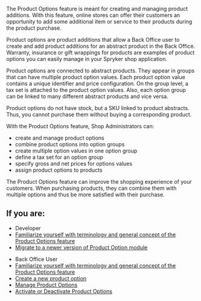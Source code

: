 The Product Options feature is meant for creating and managing product additions. With this feature, online stores can offer their customers an opportunity to add some additional item or service to their products during the product purchase.

Product options are product additions that allow a Back Office user to create and add product additions for an abstract product in the Back Office. Warranty, insurance or gift wrappings for products are examples of product options you can easily manage in your Spryker shop application.

Product options are connected to abstract products. They appear in groups that can have multiple product option values. Each product option value contains a unique identifier and price configuration. On the group level, a tax set is attached to the product option values. Also, each option group can be linked to many different abstract products and vice versa.

Product options do not have stock, but a SKU linked to product abstracts. Thus, you cannot purchase them without buying a corresponding product.

With the Product Options feature, Shop Administrators can:

* create and manage product options
* combine product options into option groups
* create multiple option values in one option group
* define a tax set for an option group
* specify gross and net prices for options values
* assign product options to products

The Product Options feature can improve the shopping experience of your customers. When purchasing products, they can combine them with multiple options and thus be more satisfied with their purchase.

## If you are:

<div class="mr-container">
    <div class="mr-list-container">
        <!-- col1 -->
        <div class="mr-col">
            <ul class="mr-list mr-list-green">
                <li class="mr-title">Developer</li>
                <li><a href="https://documentation.spryker.com/v4/docs/product-options-overview" class="mr-link">Familiarize yourself with terminology and general concept of the Product Options feature</a></li>
                <li><a href="https://documentation.spryker.com/v4/docs/mg-product-option" class="mr-link">Migrate to a newer version of Product Option module</a></li> 
            </ul>
        </div>
        <!-- col2 -->
        <div class="mr-col">
            <ul class="mr-list mr-list-blue">
                <li class="mr-title"> Back Office User</li>
               <li><a href="https://documentation.spryker.com/v4/docs/product-options-overview" class="mr-link">Familiarize yourself with terminology and general concept of the Product Options feature</a></li>
                <li><a href="https://documentation.spryker.com/v4/docs/creating-a-product-option" class="mr-link">Create a new product option</a></li>
                <li><a href="https://documentation.spryker.com/v4/docs/managing-product-options" class="mr-link">Manage Product Options</a></li>
                <li><a href="https://documentation.spryker.com/v4/docs/creating-a-product-option" class="mr-link">Activate or Deactivate Product Options</a></li>
            </ul>
        </div>
    </div>
</div>